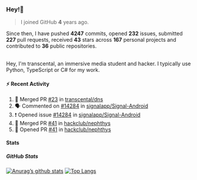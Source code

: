 ### Hey!👋
<!-- [![Banner](banner.png)](https://dillonb07.is-a.dev) -->


> I joined GitHub **4** years ago.

Since then, I have pushed **4247** commits, opened **232** issues, submitted **227** pull requests, received **43** stars across **167** personal projects and contributed to **36** public repositories.

<br>
Hey, I'm transcental, an immersive media student and hacker. I typically use Python, TypeScript or C# for my work.

<br>

#### :zap: Recent Activity

<!--START_SECTION:activity-->
1. 🎉 Merged PR [#23](https://github.com/transcental/dns/pull/23) in [transcental/dns](https://github.com/transcental/dns)
2. 🗣 Commented on [#14284](https://github.com/signalapp/Signal-Android/issues/14284#issuecomment-3169014609) in [signalapp/Signal-Android](https://github.com/signalapp/Signal-Android)
3. ❗ Opened issue [#14284](https://github.com/signalapp/Signal-Android/issues/14284) in [signalapp/Signal-Android](https://github.com/signalapp/Signal-Android)
4. 🎉 Merged PR [#41](https://github.com/hackclub/nephthys/pull/41) in [hackclub/nephthys](https://github.com/hackclub/nephthys)
5. 💪 Opened PR [#41](https://github.com/hackclub/nephthys/pull/41) in [hackclub/nephthys](https://github.com/hackclub/nephthys)
<!--END_SECTION:activity-->

#### Stats

##### GitHub Stats
[![Anurag’s github stats](https://github-readme-stats.vercel.app/api?username=transcental&show_icons=true&theme=radical)](https://github.com/transcental)
[![Top Langs](https://github-readme-stats.vercel.app/api/top-langs/?username=transcental&layout=compact&theme=radical)](https://github.com/transcental)
